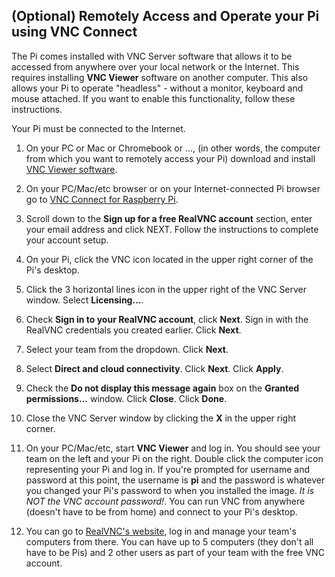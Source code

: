 ## (Optional) Remotely Access and Operate your Pi using VNC Connect

The Pi comes installed with VNC Server software that allows it to be accessed from anywhere over your local network or the Internet.  This requires installing __VNC Viewer__ software on another computer.  This also allows your Pi to operate "headless" - without a monitor, keyboard and mouse attached.  If you want to enable this functionality, follow these instructions.

Your Pi must be connected to the Internet.

1. On your PC or Mac or Chromebook or ..., (in other words, the computer from
which you want to remotely access your Pi) download and install [VNC Viewer software](https://www.realvnc.com/en/connect/download/viewer/).

1. On your PC/Mac/etc browser or on your Internet-connected Pi browser go to [VNC Connect for Raspberry Pi](https://www.realvnc.com/en/raspberrypi/).

1. Scroll down to the __Sign up for a free RealVNC account__ section, enter your email
address and click NEXT.  Follow the instructions to complete your account setup.

1. On your Pi, click the VNC icon located in the upper right corner of the Pi's
desktop.

1. Click the 3 horizontal lines icon in the upper right of the VNC Server
window.  Select __Licensing...__.

1. Check __Sign in to your RealVNC account__, click __Next__.  Sign in with the
RealVNC credentials you created earlier.  Click __Next__.

1. Select your team from the dropdown.  Click __Next__.

1. Select __Direct and cloud connectivity__.  Click __Next__.  Click __Apply__.

1. Check the __Do not display this message again__ box on the __Granted
permissions...__ window.  Click __Close__.  Click __Done__.

1. Close the VNC Server window by clicking the __X__ in the upper right corner.

1. On your PC/Mac/etc, start __VNC Viewer__ and log in.  You should see your
team on the left and your Pi on the right.  Double click the computer icon representing your Pi and log in.  If you're prompted for username and password at this point, the
username is __pi__ and the password is whatever you changed your Pi's password
to when you installed the image.  *It is NOT the VNC account password!*. You can
run VNC from anywhere (doesn't have to be from home) and connect to your Pi's desktop.

1. You can go to [RealVNC's website](https://manage.realvnc.com/en/), log in
and manage your team's computers from there.  You can have up to 5 computers (they don't all have to be Pis) and 2 other users as part of your team with the free VNC account.

